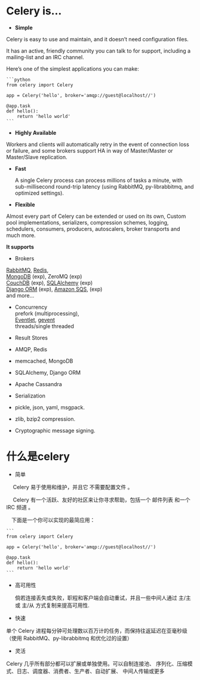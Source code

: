 # Celery is…

* **Simple**

 Celery is easy to use and maintain, and it doesn’t need configuration files.

 It has an active, friendly community you can talk to for support, including a mailing-list and an IRC channel.

 Here’s one of the simplest applications you can make:
    
    ```python
    from celery import Celery
    
    app = Celery('hello', broker='amqp://guest@localhost//')
    
    @app.task
    def hello():
        return 'hello world'
    ```
* **Highly Available**  

 Workers and clients will automatically retry in the event of connection loss or failure, and some brokers support HA in way of Master/Master or Master/Slave replication.

* **Fast**

  A single Celery process can process millions of tasks a minute, with sub-millisecond round-trip latency (using RabbitMQ, py-librabbitmq, and optimized settings).

* **Flexible**

 Almost every part of Celery can be extended or used on its own, Custom pool implementations, serializers, compression schemes, logging, schedulers, consumers, producers, autoscalers, broker transports and much more.


**It supports**
* Brokers

 [RabbitMQ](http://docs.celeryproject.org/en/latest/getting-started/brokers/rabbitmq.html#broker-rabbitmq), [Redis](http://docs.celeryproject.org/en/latest/getting-started/brokers/redis.html#broker-redis),  
 [MongoDB](http://docs.celeryproject.org/en/latest/getting-started/brokers/mongodb.html#broker-mongodb) (exp), ZeroMQ (exp)  
 [CouchDB](http://docs.celeryproject.org/en/latest/getting-started/brokers/couchdb.html#broker-couchdb) (exp), [SQLAlchemy](http://docs.celeryproject.org/en/latest/getting-started/brokers/sqlalchemy.html#broker-sqlalchemy) (exp)  
 [Django ORM](http://docs.celeryproject.org/en/latest/getting-started/brokers/django.html#broker-django) (exp), [Amazon SQS](http://docs.celeryproject.org/en/latest/getting-started/brokers/sqs.html#broker-sqs), (exp)  
 and more…

* Concurrency  
 prefork (multiprocessing),  
 [Eventlet](http://eventlet.net/), [gevent](http://gevent.org/)  
 threads/single threaded  

* Result Stores  
 * AMQP, Redis  
 * memcached, MongoDB  
 * SQLAlchemy, Django ORM  
 * Apache Cassandra  

* Serialization  
 * pickle, json, yaml, msgpack.  
 * zlib, bzip2 compression.  
 * Cryptographic message signing.  


# 什么是celery

* 简单

　 Celery 易于使用和维护，并且它 不需要配置文件 。

　 Celery 有一个活跃、友好的社区来让你寻求帮助，包括一个 邮件列表 和一个 IRC 频道 。

　下面是一个你可以实现的最简应用：

    ```
    from celery import Celery
    
    app = Celery('hello', broker='amqp://guest@localhost//')
    
    @app.task
    def hello():
        return 'hello world'
    ```
* 高可用性  

  倘若连接丢失或失败，职程和客户端会自动重试，并且一些中间人通过 主/主 或 主/从 方式复制来提高可用性.


* 快速

 单个 Celery 进程每分钟可处理数以百万计的任务，而保持往返延迟在亚毫秒级（使用 RabbitMQ、py-librabbitmq 和优化过的设置）

* 灵活

Celery 几乎所有部分都可以扩展或单独使用。可以自制连接池、 序列化、压缩模式、日志、调度器、消费者、生产者、自动扩展、 中间人传输或更多